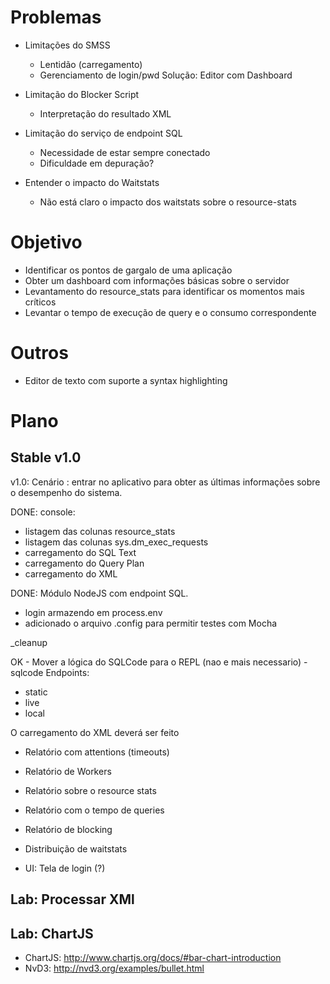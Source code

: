 
Problemas
==========

* Limitações do SMSS
   * Lentidão (carregamento)
   * Gerenciamento de login/pwd
Solução: Editor com Dashboard

* Limitação do Blocker Script
   * Interpretação do resultado XML

* Limitação do serviço de endpoint SQL
   * Necessidade de estar sempre conectado
   * Dificuldade em depuração?

* Entender o impacto do Waitstats
   * Não está claro o impacto dos waitstats sobre o resource-stats


Objetivo
==========

* Identificar os pontos de gargalo de uma aplicação
* Obter um dashboard com informações básicas sobre o servidor
* Levantamento do resource_stats para identificar os momentos mais críticos
* Levantar o tempo de execução de query e o consumo correspondente

Outros
=======

* Editor de texto com suporte a syntax highlighting

Plano
=======

## Stable v1.0

v1.0: Cenário : entrar no aplicativo para obter as últimas informações sobre o desempenho do sistema.

DONE: console:
- listagem das colunas resource_stats
- listagem das colunas sys.dm_exec_requests
- carregamento do SQL Text
- carregamento do Query Plan
- carregamento do XML

DONE: Módulo NodeJS com endpoint SQL.
- login armazendo em process.env
- adicionado o arquivo .config para permitir testes com Mocha

_cleanup

OK - Mover a lógica do SQLCode para o REPL (nao e mais necessario) - sqlcode
Endpoints:
- static
- live
- local

O carregamento do XML deverá ser feito  

* Relatório com attentions (timeouts)
* Relatório de Workers
* Relatório sobre o resource stats
* Relatório com o tempo de queries
* Relatório de blocking
* Distribuição de waitstats

* UI: Tela de login (?)

## Lab: Processar XMl

## Lab: ChartJS
* ChartJS: http://www.chartjs.org/docs/#bar-chart-introduction
* NvD3: http://nvd3.org/examples/bullet.html


